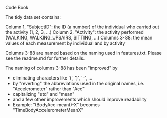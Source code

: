Code  Book

The tidy data set contains:

Column 1, "SubjectID": the ID (a number) of the individual who carried out the activity (1, 2, 3, ...)
Column 2, "Activity": the activity performed (WALKING, WALKING_UPSAIRS, SITTING, ...)
Columns 3-88: the mean values of each measurement by individual and by activity

Columns 3-88 are named based on the naming used in features.txt. Please see the readme.md for further details.

The naming of columns 3-88 has been "improved" by
- eliminating characters like '(', ')', '-', ...
- by "reverting" the abbreviations used in the original names, i.e. "Accelerometer" rather than "Acc"
- capitalizing "std" and "mean"
- and a few other improvements which should improve readability
- Example: "tBodyAcc-mean()-X" becomes "TimeBodyAccelerometerMeanX"
